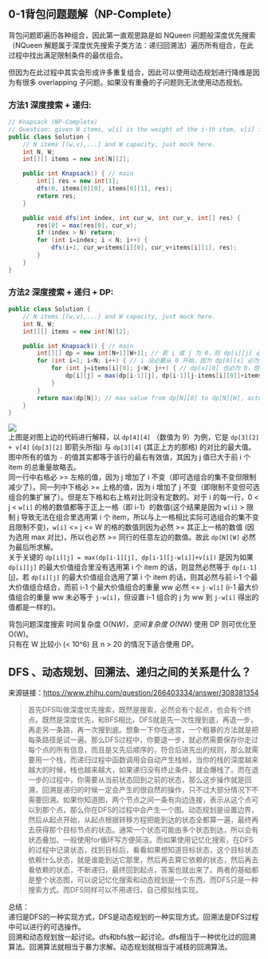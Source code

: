 ## 0-1背包问题题解（NP-Complete）
背包问题即遍历各种组合，因此第一直观思路是如 NQueen 问题般深度优先搜索（NQueen 解题属于深度优先搜索子类方法：递归回溯法）遍历所有组合，在此过程中找出满足限制条件的最优组合。  
  
但因为在此过程中其实会形成许多重复组合，因此可以使用动态规划进行降维是因为有很多 overlapping 子问题。如果没有重叠的子问题则无法使用动态规划。  
  

### 方法1 深度搜索 + 递归:  
```java
// Knapsack (NP-Complete)
// Question: given N items, w[i] is the weight of the i-th item, v[i] is the value of the i-th item, given a knapsack with capacity W. Maximize the total value, each item can be used 0 or 1 time.
public class Solution {
    // N items [(w,v),...] and W capacity, just mock here.
    int N, W;
    int[][] items = new int[N][2];

    public int Knapsack() { // main
        int[] res = new int[1];
        dfs(0, items[0][0], items[0][1], res);
        return res;
    }

    public void dfs(int index, int cur_w, int cur_v, int[] res) {
        res[0] = max(res[0], cur_v);
        if (index > N) return;
        for (int i=index; i < N; i++) {
            dfs(i+1, cur_w+items[i][0], cur_v+items[i][1], res);
        }
    }
}
```
  
### 方法2 深度搜索 + 递归 + DP:  
```java
public class Solution {
    // N items [(w,v),...] and W capacity, just mock here.
    int N, W;
    int[][] items = new int[N][2];

    public int Knapsack() { // main
        int[][] dp = new int[N+1][W+1]; // 若 i 或 j 为 0，则 dp[i][j] 必为 0，因此这里需要 i 和 j 的最大值达到 N 和 W，所以数组初始化时需要 N+1 和 W+1，这里要小心下意识的数组初始化自动减一的习惯
        for (int i=1; i<N; i++) { // i 没必要从 0 开始，因为 dp[0][x] 必为 0 亦即初始化值
            for (int j=items[i][0]; j<W; j++) { // dp[x][0] 也必为 0，但是 j 从 w[i] 开始，因为后面 max 需比较 dp[i-1][j-w[i]]，所以 j >= w[i]
                dp[i][j] = max(dp[i-1][j], dp[i-1][j-items[i][0]]+items[i][1]); // j should >= w[i], items[i][0]] i.e. w[i], items[i][1] i.e. v[i] 
            }
        }
        return max(dp[N]); // max value from dp[N][0] to dp[N][W], actually is dp[N][W]
    }
}
```
![](https://zxi.mytechroad.com/blog/wp-content/uploads/2018/11/sp10-3.png)  
上图是对图上边的代码进行解释，以 `dp[4][4]` （数值为 9）为例，它是 `dp[3][2] + v[4]` (`dp[3][2]` 即箭头所指) 与 `dp[3][4]` (其正上方的那格) 的对比的最大值。图中所有的值为 `-` 的值其实都等于该行的最右有效值，其因为 j 值已大于前 i 个 item 的总重量故略去。  
同一行中右格必 >= 左格的值，因为 j 增加了 i 不变（即可选组合的集不变但限制减少了）。同一列中下格必 >= 上格的值，因为 i 增加了 j 不变（即限制不变但可选组合的集扩展了）。但是左下格和右上格对比则没有定数的。对于 i 的每一行，0 < j < `w[i]` 的格的数值都等于正上一格（即 i-1）的数值(这个结果是因为 `w[i]` > 限制 j 导致无法在组合里选用第 i 个 item，所以与上一格相比实际可选组合的集不变且限制不变)，`w[i]` <= j <= W 的格的数值则因为必然 >= 其正上一格的数值 (因为选用 max 对比)，所以也必然 >= 同行的任意左边的数值。故此 `dp[N][W]` 必然为最后所求解。  
关于关键的 `dp[i][j] = max(dp[i-1][j], dp[i-1][j-w[i]]+v[i])` 是因为如果 `dp[i][j]` 的最大价值组合里没有选用第 i 个 item 的话，则显然必然等于 `dp[i-1]`[j]，若 `dp[i][j]` 的最大价值组合选用了第 i 个 item 的话，则其必然与前 i-1 个最大价值组合结合，而前 i-1 个最大价值组合的重量 ww 必然 <= `j-w[i]` (i-1 最大价值组合的重量 ww 未必等于 `j-w[i]`，但设置 i-1 组合的 j 为 ww 到 `j-w[i]` 得出的值都是一样的)。  
  
背包问题深度搜索 时间复杂度 O(N*W)，空间复杂度 O(N*W) 使用 DP 则可优化至 O(W)。  
只有在 W 比较小 (< 10^6) 且 n > 20 的情况下适合使用 DP。  
  
  
  


## DFS 、动态规划、回溯法、递归之间的关系是什么？
来源链接：https://www.zhihu.com/question/266403334/answer/308381354  
  
> 首先DFS叫做深度优先搜索，既然是搜索，必然会有个起点，也会有个终点。既然是深度优先，和BFS相比，DFS就是先一次性搜到底，再退一步，再走另一条路，再一次搜到底。想象一下你在迷宫，一个粗暴的方法就是把每条路径是试一遍。那么DFS过程中，你要退一步，就必然需要保存你走过每个点的所有信息，而且是又先后顺序的，符合后进先出的规则，那么就需要用一个栈，而递归过程中函数调用会自动产生栈帧，当你的栈的深度越来越大的时候，栈也越来越大，如果递归没有终止条件，就会爆栈了。而在退一步的过程中，你需要从当前状态回到之前的状态，那么这步操作就是回溯，回溯是递归的时候一定会产生的很自然的操作，只不过大部分情况下不需要回溯。如果你知道图，两个节点之间一条有向边连接，表示从这个点可以到那个点，那么你在DFS的过程中会产生一个图。动态规划是设置边界，然后从起点开始，从起点根据转移方程把能到达的状态全都算一遍，最终再去获得那个目标节点的状态。通常一个状态可能由多个状态到达，所以会有状态叠加。一般使用for循环写方便简洁。而如果使用记忆化搜索，在DFS的过程中记录状态，找到目标后，看看如果想知道目标状态，这个目标状态依赖什么状态，就是谁能到达它那里，然后再去算它依赖的状态，然后再去看依赖的状态，不断递归，最终回到起点，答案也就出来了。两者的基础都是整个状态图，可以说记忆化搜索和动态规划是一个东西，而DFS只是一种搜索方式。而DFS同样可以不用递归，自己模拟栈实现。  
  
总结：  
递归是DFS的一种实现方式，DFS是动态规划的一种实现方式。回溯法是DFS过程中可以进行的可选操作。  
回溯和动态规划放一起讨论。dfs和bfs放一起讨论。dfs相当于一种优化过的回溯算法。回溯算法就相当于暴力求解。动态规划就相当于减枝的回溯算法。  
  
